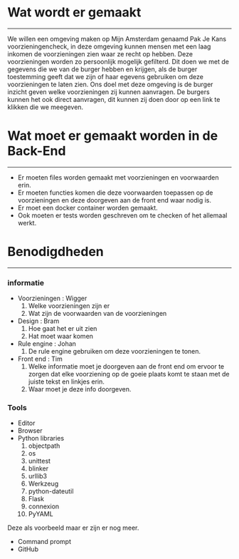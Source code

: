 # Wat wordt er gemaakt
---
We willen een omgeving maken op Mijn Amsterdam genaamd Pak Je Kans voorzieningencheck, in deze omgeving kunnen mensen met een laag inkomen de voorzieningen zien waar ze recht op hebben. Deze voorzieningen worden zo persoonlijk mogelijk gefilterd. Dit doen we met de gegevens die we van de burger hebben en krijgen, als de burger toestemming geeft dat we zijn of haar egevens gebruiken om deze voorzieningen te laten zien. Ons doel met deze omgeving is de burger inzicht geven welke voorzieningen zij kunnen aanvragen. De burgers kunnen het ook direct aanvragen, dit kunnen zij doen door op een link te klikken die we meegeven.

# Wat moet er gemaakt worden in de Back-End
---
* Er moeten files worden gemaakt met voorzieningen en voorwaarden erin.
* Er moeten functies komen die deze voorwaarden toepassen op de voorzieningen en deze doorgeven aan de front end waar nodig is.
* Er moet een docker container worden gemaakt.
* Ook moeten er tests worden geschreven om te checken of het allemaal werkt.

# Benodigdheden
---

### informatie

* Voorzieningen : Wigger
    1. Welke voorzieningen zijn er
    2. Wat zijn de voorwaarden van de voorzieningen
* Design : Bram
    1. Hoe gaat het er uit zien 
    2. Hat moet waar komen
* Rule engine : Johan
    1. De rule engine gebruiken om deze voorzieningen te tonen.
* Front end : Tim
    1. Welke informatie moet je doorgeven aan de front end om ervoor te zorgen dat elke voorziening op de goeie plaats komt te staan met de juiste tekst en linkjes erin.
    2. Waar moet je deze info doorgeven.

### Tools

* Editor
* Browser 
* Python libraries
    1. objectpath
    2. os
    3. unittest
    4. blinker
    5. urllib3
    6. Werkzeug
    7. python-dateutil
    8. Flask
    9. connexion
    10. PyYAML

Deze als voorbeeld maar er zijn er nog meer.
* Command prompt 
* GitHub
